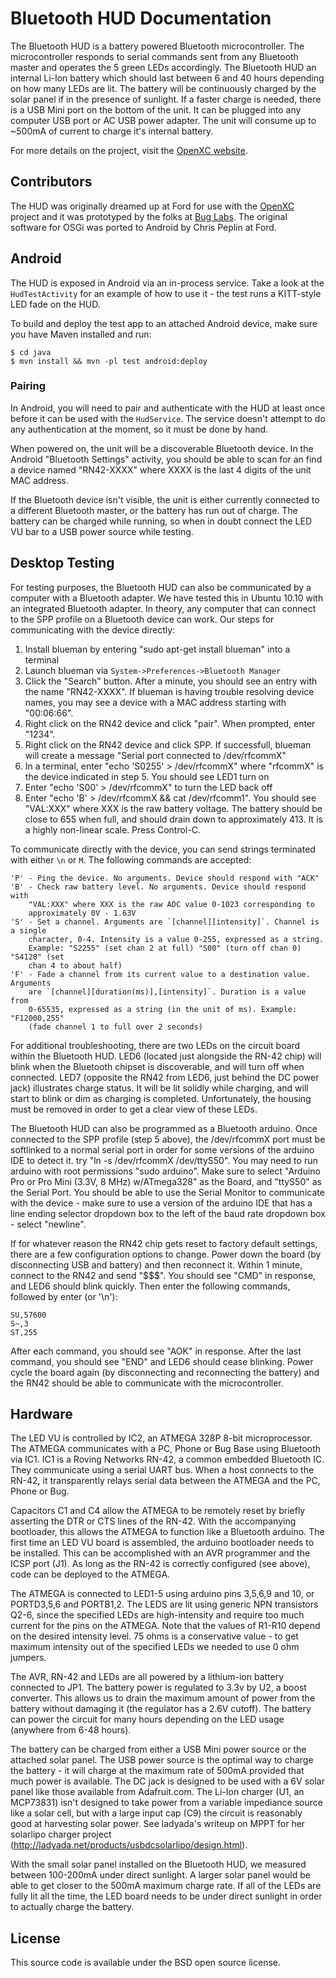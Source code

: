 # Bluetooth HUD Documentation

The Bluetooth HUD is a battery powered Bluetooth microcontroller. The
microcontroller responds to serial commands sent from any Bluetooth master and
operates the 5 green LEDs accordingly. The Bluetooth HUD an internal Li-Ion
battery which should last between 6 and 40 hours depending on how many LEDs are
lit. The battery will be continuously charged by the solar panel if in the
presence of sunlight. If a faster charge is needed, there is a USB Mini port on
the bottom of the unit. It can be plugged into any computer USB port or AC USB
power adapter. The unit will consume up to ~500mA of current to charge it's
internal battery.

For more details on the project, visit the [OpenXC
website](http://openxcplatform.com/hardware-addons/bluetooth-hud.html).

## Contributors

The HUD was originally dreamed up at Ford for use with the [OpenXC][openxc]
project and it was prototyped by the folks at [Bug Labs][buglabs]. The original
software for OSGi was ported to Android by Chris Peplin at Ford.

[openxc]: http://openxcplatform.com
[buglabs]: http://www.buglabs.net/

## Android

The HUD is exposed in Android via an in-process service. Take a look at the
`HudTestActivity` for an example of how to use it - the test runs a KITT-style
LED fade on the HUD.

To build and deploy the test app to an attached Android device, make sure you
have Maven installed and run:

    $ cd java
    $ mvn install && mvn -pl test android:deploy

### Pairing

In Android, you will need to pair and authenticate with the HUD at least once
before it can be used with the `HudService`. The service doesn't attempt to do
any authentication at the moment, so it must be done by hand.

When powered on, the unit will be a discoverable Bluetooth device. In the
Android "Bluetooth Settings" activity, you should be able to scan for an find a
device named "RN42-XXXX" where XXXX is the last 4 digits of the unit MAC
address.

If the Bluetooth device isn't visible, the unit is either currently connected to
a different Bluetooth master, or the battery has run out of charge. The battery
can be charged while running, so when in doubt connect the LED VU bar to a USB
power source while testing.

## Desktop Testing

For testing purposes, the Bluetooth HUD can also be communicated by a computer with
a Bluetooth adapter. We have tested this in Ubuntu 10.10 with an integrated
Bluetooth adapter. In theory, any computer that can connect to the SPP profile
on a Bluetooth device can work. Our steps for communicating with the device
directly:

1. Install blueman by entering "sudo apt-get install blueman" into a terminal
2. Launch blueman via `System->Preferences->Bluetooth Manager`
3. Click the "Search" button. After a minute, you should see an entry with the
   name "RN42-XXXX". If blueman is having trouble resolving device names, you
   may see a device with a MAC address starting with "00:06:66".
4. Right click on the RN42 device and click "pair". When prompted, enter
   "1234".
5. Right click on the RN42 device and click SPP. If successfull, blueman will
   create a message "Serial port connected to /dev/rfcommX"
6. In a terminal, enter "echo 'S0255' > /dev/rfcommX" where "rfcommX" is the
   device indicated in step 5. You should see LED1 turn on
7. Enter "echo 'S00' > /dev/rfcommX" to turn the LED back off
8. Enter "echo 'B' > /dev/rfcommX && cat /dev/rfcomm1". You should see
   "VAL:XXX" where XXX is the raw battery voltage. The battery should be close
   to 655 when full, and should drain down to approximately 413. It is a
   highly non-linear scale. Press Control-C.

To communicate directly with the device, you can send strings terminated with
either `\n` or `M`. The following commands are accepted:

```
'P' - Ping the device. No arguments. Device should respond with "ACK"
'B' - Check raw battery level. No arguments. Device should respond with
    "VAL:XXX" where XXX is the raw ADC value 0-1023 corresponding to
    approximately 0V - 1.63V
'S' - Set a channel. Arguments are `[channel][intensity]`. Channel is a single
    character, 0-4. Intensity is a value 0-255, expressed as a string.
    Example: "S2255" (set chan 2 at full) "S00" (turn off chan 0)  "S4128" (set
    chan 4 to about half)
'F' - Fade a channel from its current value to a destination value. Arguments
    are `[channel][duration(ms)],[intensity]`. Duration is a value from
    0-65535, expressed as a string (in the unit of ms). Example: "F12000,255"
    (fade channel 1 to full over 2 seconds)
```

For additional troubleshooting, there are two LEDs on the circuit board within
the Bluetooth HUD. LED6 (located just alongside the RN-42 chip) will blink when
the Bluetooth chipset is discoverable, and will turn off when connected. LED7
(opposite the RN42 from LED6, just behind the DC power jack) illustrates charge
status. It will be lit solidly while charging, and will start to blink or dim
as charging is completed. Unfortunately, the housing must be removed in order
to get a clear view of these LEDs.

The Bluetooth HUD can also be programmed as a Bluetooth arduino. Once
connected to the SPP profile (step 5 above), the /dev/rfcommX port must be
softlinked to a normal serial port in order for some versions of the arduino IDE
to detect it. try "ln -s /dev/rfcommX /dev/ttyS50". You may need to run
arduino with root permissions "sudo arduino". Make sure to select "Arduino Pro
or Pro Mini (3.3V, 8 MHz) w/ATmega328" as the Board, and "ttyS50" as the Serial
Port. You should be able to use the Serial Monitor to communicate with the
device - make sure to use a version of the arduino IDE that has a line ending
selector dropdown box to the left of the baud rate dropdown box - select
"newline".

If for whatever reason the RN42 chip gets reset to factory default settings,
there are a few configuration options to change. Power down the board (by
disconnecting USB and battery) and then reconnect it. Within 1 minute, connect
to the RN42 and send "$$$". You should see "CMD" in response, and LED6 should
blink quickly. Then enter the following commands, followed by enter (or '\n'):

    SU,57600
    S~,3
    ST,255

After each command, you should see "AOK" in response. After the last command,
you should see "END" and LED6 should cease blinking. Power cycle the board
again (by disconnecting and reconnecting the battery) and the RN42 should be
able to communicate with the microcontroller.

## Hardware

The LED VU is controlled by IC2, an ATMEGA 328P 8-bit microprocessor. The
ATMEGA communicates with a PC, Phone or Bug Base using Bluetooth via IC1. IC1
is a Roving Networks RN-42, a common embedded Bluetooth IC. They communicate
using a serial UART bus. When a host connects to the RN-42, it transparently
relays serial data between the ATMEGA and the PC, Phone or Bug.

Capacitors C1 and C4 allow the ATMEGA to be remotely reset by briefly asserting
the DTR or CTS lines of the RN-42. With the accompanying bootloader, this
allows the ATMEGA to function like a Bluetooth arduino. The first time an LED
VU board is assembled, the arduino bootloader needs to be installed. This can
be accomplished with an AVR programmer and the ICSP port (J1). As long as the
RN-42 is correctly configured (see above), code can be deployed to the ATMEGA.

The ATMEGA is connected to LED1-5 using arduino pins 3,5,6,9 and 10, or
PORTD3,5,6 and PORTB1,2. The LEDS are lit using generic NPN transistors Q2-6,
since the specified LEDs are high-intensity and require too much current for the
pins on the ATMEGA. Note that the values of R1-R10 depend on the desired
intensity level. 75 ohms is a conservative value - to get maximum intensity out
of the specified LEDs we needed to use 0 ohm jumpers.

The AVR, RN-42 and LEDs are all powered by a lithium-ion battery connected to
JP1. The battery power is regulated to 3.3v by U2, a boost converter. This
allows us to drain the maximum amount of power from the battery without damaging
it (the regulator has a 2.6V cutoff). The battery can power the circuit for
many hours depending on the LED usage (anywhere from 6-48 hours).

The battery can be charged from either a USB Mini power source or the attached
solar panel. The USB power source is the optimal way to charge the battery - it
will charge at the maximum rate of 500mA provided that much power is available.
The DC jack is designed to be used with a 6V solar panel like those available
from Adafruit.com. The Li-Ion charger (U1, an MCP73831) isn't designed to take
power from a variable impediance source like a solar cell, but with a large
input cap (C9) the circuit is reasonably good at harvesting solar power. See
ladyada's writeup on MPPT for her solarlipo charger project
(http://ladyada.net/products/usbdcsolarlipo/design.html).

With the small solar panel installed on the Bluetooth HUD, we measured between
100-200mA under direct sunlight. A larger solar panel would be able to get
closer to the 500mA maximum charge rate. If all of the LEDs are fully lit all
the time, the LED board needs to be under direct sunlight in order to actually
charge the battery.

## License

This source code is available under the BSD open source license.
